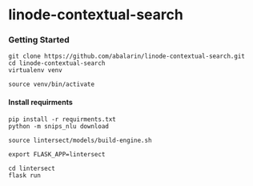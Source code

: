 # linode-contextual-search
### Getting Started
```
git clone https://github.com/abalarin/linode-contextual-search.git
cd linode-contextual-search
virtualenv venv

source venv/bin/activate
```

#### Install requirments
```
pip install -r requirments.txt
python -m snips_nlu download

source lintersect/models/build-engine.sh

export FLASK_APP=lintersect

cd lintersect
flask run
```
